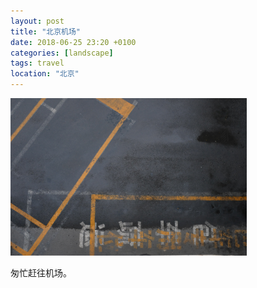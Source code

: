 ```yaml
---
layout: post
title: "北京机场"
date: 2018-06-25 23:20 +0100
categories: [landscape]
tags: travel
location: "北京"
---
```


<img src="/img/2018/20180625-DSCF9573.jpg" alt="北京机场" style="width: 75%; height: 75%"/>

匆忙赶往机场。